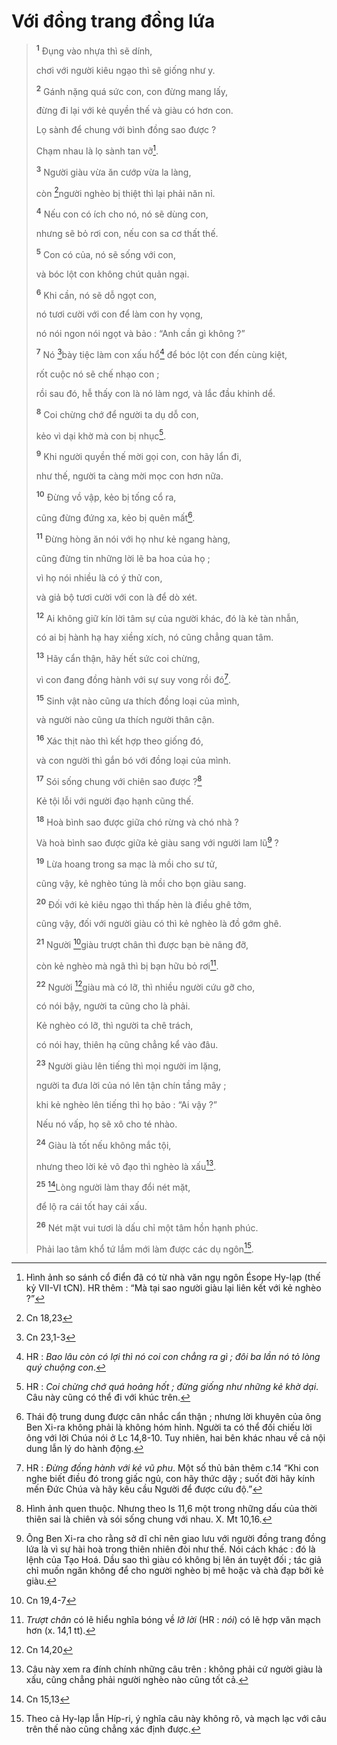 # Với đồng trang đồng lứa

> <sup><b>1</b></sup> Đụng vào nhựa thì sẽ dính,
>
> chơi với người kiêu ngạo thì sẽ giống như y.
>
> <sup><b>2</b></sup> Gánh nặng quá sức con, con đừng mang lấy,
>
> đừng đi lại với kẻ quyền thế và giàu có hơn con.
>
> Lọ sành để chung với bình đồng sao được ?
>
> Chạm nhau là lọ sành tan vỡ[^1-f5a6dde5-834c-4930-9fb3-d337f6bef54a].
>
> <sup><b>3</b></sup> Người giàu vừa ăn cướp vừa la làng,
>
> còn [^1@-f5a6dde5-834c-4930-9fb3-d337f6bef54a]người nghèo bị thiệt thì lại phải năn nỉ.
>
> <sup><b>4</b></sup> Nếu con có ích cho nó, nó sẽ dùng con,
>
> nhưng sẽ bỏ rơi con, nếu con sa cơ thất thế.
>
> <sup><b>5</b></sup> Con có của, nó sẽ sống với con,
>
> và bóc lột con không chút quản ngại.
>
> <sup><b>6</b></sup> Khi cần, nó sẽ dỗ ngọt con,
>
> nó tươi cười với con để làm con hy vọng,
>
> nó nói ngon nói ngọt và bảo : “Anh cần gì không ?”
>
> <sup><b>7</b></sup> Nó [^2@-f5a6dde5-834c-4930-9fb3-d337f6bef54a]bày tiệc làm con xấu hổ[^2-f5a6dde5-834c-4930-9fb3-d337f6bef54a] để bóc lột con đến cùng kiệt,
>
> rốt cuộc nó sẽ chế nhạo con ;
>
> rồi sau đó, hễ thấy con là nó làm ngơ, và lắc đầu khinh dể.
>
> <sup><b>8</b></sup> Coi chừng chớ để người ta dụ dỗ con,
>
> kẻo vì dại khờ mà con bị nhục[^3-f5a6dde5-834c-4930-9fb3-d337f6bef54a].
>
> <sup><b>9</b></sup> Khi người quyền thế mời gọi con, con hãy lẩn đi,
>
> như thế, người ta càng mời mọc con hơn nữa.
>
> <sup><b>10</b></sup> Đừng vồ vập, kẻo bị tống cổ ra,
>
> cũng đừng đứng xa, kẻo bị quên mất[^4-f5a6dde5-834c-4930-9fb3-d337f6bef54a].
>
> <sup><b>11</b></sup> Đừng hòng ăn nói với họ như kẻ ngang hàng,
>
> cũng đừng tin những lời lẽ ba hoa của họ ;
>
> vì họ nói nhiều là có ý thử con,
>
> và giả bộ tươi cười với con là để dò xét.
>
> <sup><b>12</b></sup> Ai không giữ kín lời tâm sự của người khác, đó là kẻ tàn nhẫn,
>
> có ai bị hành hạ hay xiềng xích, nó cũng chẳng quan tâm.
>
> <sup><b>13</b></sup> Hãy cẩn thận, hãy hết sức coi chừng,
>
> vì con đang đồng hành với sự suy vong rồi đó[^5-f5a6dde5-834c-4930-9fb3-d337f6bef54a].
>
> <sup><b>15</b></sup> Sinh vật nào cũng ưa thích đồng loại của mình,
>
> và người nào cũng ưa thích người thân cận.
>
> <sup><b>16</b></sup> Xác thịt nào thì kết hợp theo giống đó,
>
> và con người thì gắn bó với đồng loại của mình.
>
> <sup><b>17</b></sup> Sói sống chung với chiên sao được ?[^6-f5a6dde5-834c-4930-9fb3-d337f6bef54a]
>
> Kẻ tội lỗi với người đạo hạnh cũng thế.
>
> <sup><b>18</b></sup> Hoà bình sao được giữa chó rừng và chó nhà ?
>
> Và hoà bình sao được giữa kẻ giàu sang với người lam lũ[^7-f5a6dde5-834c-4930-9fb3-d337f6bef54a] ?
>
> <sup><b>19</b></sup> Lừa hoang trong sa mạc là mồi cho sư tử,
>
> cũng vậy, kẻ nghèo túng là mồi cho bọn giàu sang.
>
> <sup><b>20</b></sup> Đối với kẻ kiêu ngạo thì thấp hèn là điều ghê tởm,
>
> cũng vậy, đối với người giàu có thì kẻ nghèo là đồ gớm ghê.
>
> <sup><b>21</b></sup> Người [^3@-f5a6dde5-834c-4930-9fb3-d337f6bef54a]giàu trượt chân thì được bạn bè nâng đỡ,
>
> còn kẻ nghèo mà ngã thì bị bạn hữu bỏ rơi[^8-f5a6dde5-834c-4930-9fb3-d337f6bef54a].
>
> <sup><b>22</b></sup> Người [^4@-f5a6dde5-834c-4930-9fb3-d337f6bef54a]giàu mà có lỡ, thì nhiều người cứu gỡ cho,
>
> có nói bậy, người ta cũng cho là phải.
>
> Kẻ nghèo có lỡ, thì người ta chê trách,
>
> có nói hay, thiên hạ cũng chẳng kể vào đâu.
>
> <sup><b>23</b></sup> Người giàu lên tiếng thì mọi người im lặng,
>
> người ta đưa lời của nó lên tận chín tầng mây ;
>
> khi kẻ nghèo lên tiếng thì họ bảo : “Ai vậy ?”
>
> Nếu nó vấp, họ sẽ xô cho té nhào.
>
> <sup><b>24</b></sup> Giàu là tốt nếu không mắc tội,
>
> nhưng theo lời kẻ vô đạo thì nghèo là xấu[^9-f5a6dde5-834c-4930-9fb3-d337f6bef54a].
>
> <sup><b>25</b></sup> [^5@-f5a6dde5-834c-4930-9fb3-d337f6bef54a]Lòng người làm thay đổi nét mặt,
>
> để lộ ra cái tốt hay cái xấu.
>
> <sup><b>26</b></sup> Nét mặt vui tươi là dấu chỉ một tâm hồn hạnh phúc.
>
> Phải lao tâm khổ tứ lắm mới làm được các dụ ngôn[^10-f5a6dde5-834c-4930-9fb3-d337f6bef54a].

[^1-f5a6dde5-834c-4930-9fb3-d337f6bef54a]: Hình ảnh so sánh cổ điển đã có từ nhà văn ngụ ngôn Ésope Hy-lạp (thế kỷ VII-VI tCN). HR thêm : “Mà tại sao người giàu lại liên kết với kẻ nghèo ?”

[^2-f5a6dde5-834c-4930-9fb3-d337f6bef54a]: HR : _Bao lâu còn có lợi thì nó coi con chẳng ra gì ; đôi ba lần nó tỏ lòng quý chuộng con_.

[^3-f5a6dde5-834c-4930-9fb3-d337f6bef54a]: HR : _Coi chừng chớ quá hoảng hốt ; đừng giống như những kẻ khờ dại_. Câu này cũng có thể đi với khúc trên.

[^4-f5a6dde5-834c-4930-9fb3-d337f6bef54a]: Thái độ trung dung được cân nhắc cẩn thận ; nhưng lời khuyên của ông Ben Xi-ra không phải là không hóm hỉnh. Người ta có thể đối chiếu lời ông với lời Chúa nói ở Lc 14,8-10. Tuy nhiên, hai bên khác nhau về cả nội dung lẫn lý do hành động.

[^5-f5a6dde5-834c-4930-9fb3-d337f6bef54a]: HR : _Đừng đồng hành với kẻ vũ phu_. Một số thủ bản thêm c.14 “Khi con nghe biết điều đó trong giấc ngủ, con hãy thức dậy ; suốt đời hãy kính mến Đức Chúa và hãy kêu cầu Người để được cứu độ.”

[^6-f5a6dde5-834c-4930-9fb3-d337f6bef54a]: Hình ảnh quen thuộc. Nhưng theo Is 11,6 một trong những dấu của thời thiên sai là chiên và sói sống chung với nhau. X. Mt 10,16.

[^7-f5a6dde5-834c-4930-9fb3-d337f6bef54a]: Ông Ben Xi-ra cho rằng sở dĩ chỉ nên giao lưu với người đồng trang đồng lứa là vì sự hài hoà trong thiên nhiên đòi như thế. Nói cách khác : đó là lệnh của Tạo Hoá. Dầu sao thì giàu có không bị lên án tuyệt đối ; tác giả chỉ muốn ngăn không để cho người nghèo bị mê hoặc và chà đạp bởi kẻ giàu.

[^8-f5a6dde5-834c-4930-9fb3-d337f6bef54a]: _Trượt chân_ có lẽ hiểu nghĩa bóng về _lỡ lời_ (HR : _nói_) có lẽ hợp văn mạch hơn (x. 14,1 tt).

[^9-f5a6dde5-834c-4930-9fb3-d337f6bef54a]: Câu này xem ra đính chính những câu trên : không phải cứ người giàu là xấu, cũng chẳng phải người nghèo nào cũng tốt cả.

[^10-f5a6dde5-834c-4930-9fb3-d337f6bef54a]: Theo cả Hy-lạp lẫn Híp-ri, ý nghĩa câu này không rõ, và mạch lạc với câu trên thế nào cũng chẳng xác định được.

[^1@-f5a6dde5-834c-4930-9fb3-d337f6bef54a]: Cn 18,23

[^2@-f5a6dde5-834c-4930-9fb3-d337f6bef54a]: Cn 23,1-3

[^3@-f5a6dde5-834c-4930-9fb3-d337f6bef54a]: Cn 19,4-7

[^4@-f5a6dde5-834c-4930-9fb3-d337f6bef54a]: Cn 14,20

[^5@-f5a6dde5-834c-4930-9fb3-d337f6bef54a]: Cn 15,13
